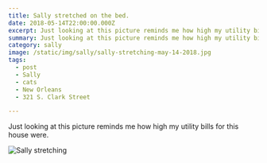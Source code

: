 ```yaml
---
title: Sally stretched on the bed.
date: 2018-05-14T22:00:00.000Z
excerpt: Just looking at this picture reminds me how high my utility bills for this house were.
summary: Just looking at this picture reminds me how high my utility bills for this house were.
category: sally
image: /static/img/sally/sally-stretching-may-14-2018.jpg
tags:
  - post 
  - Sally
  - cats
  - New Orleans
  - 321 S. Clark Street

---
```


Just looking at this picture reminds me how high my utility bills for this house were.

![Sally stretching](/static/img/sally/sally-stretching-may-14-2018.jpg "Sally stretching")
